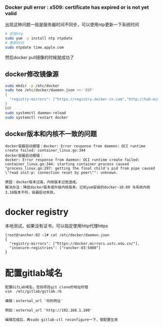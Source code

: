 ### Docker pull error : x509: certificate has expired or is not yet valid
出现这种问题一般是服务器时间不同步，可以使用ntp更新一下系统时间
```bash
# 安装ntp
sudo yum -y install ntp ntpdate
# 更新时间
sudo ntpdate time.apple.com
```
然后docker pull镜像的时候就成功了

## docker修改镜像源
```bash
sudo mkdir -p /etc/docker
sudo tee /etc/docker/daemon.json <<-'EOF'
{
  "registry-mirrors": ["https://registry.docker-cn.com","http://hub-mirror.c.163.com","https://docker.mirrors.ustc.edu.cn"]
}
EOF
sudo systemctl daemon-reload
sudo systemctl restart docker
```

## docker版本和内核不一致的问题
```text
docker容器启动报错：docker: Error response from daemon: OCI runtime create failed: container_linux.go:344
docker容器启动报错：
docker: Error response from daemon: OCI runtime create failed: container_linux.go:344: starting container process caused "process_linux.go:297: getting the final child's pid from pipe caused \"read init-p: connection reset by peer\"": unknown.

原因：docker版本过高，内核版本过低造成。
解决办法：降低docker版本或升级内核版本。已知yum安装的docker-18.09 与系统内核3.10版本不符，容器启动失败。
```

# docker registry
本地测试，如果没有证书，可以指定使用http代理https
```
[root@rancher-02 ~]# cat /etc/docker/daemon.json
{
  "registry-mirrors": ["https://docker.mirrors.ustc.edu.cn/"],
  "insecure-registries": ["rancher-03:5000"]
}
```

# 配置gitlab域名
```
配置GitLab域名，否则项目git clone的地址时错
vim  /etc/gitlab/gitlab.rb

编辑：external_url '你的网址'

例如：external_url 'http://192.168.1.100'

编辑完成后，再sudo gitlab-ctl reconfigure一下，使配置生效
```